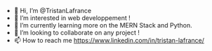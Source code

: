 - 👋 Hi, I’m @TristanLafrance
- 👀 I’m interested in web developpement !
- 🌱 I’m currently learning more on the MERN Stack and Python.
- 💞️ I’m looking to collaborate on any project !
- 📫 How to reach me https://www.linkedin.com/in/tristan-lafrance/
